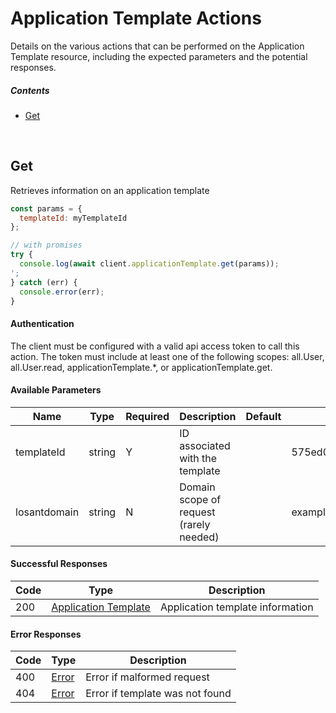 # Application Template Actions

Details on the various actions that can be performed on the
Application Template resource, including the expected
parameters and the potential responses.

##### Contents

*   [Get](#get)

<br/>

## Get

Retrieves information on an application template

```javascript
const params = {
  templateId: myTemplateId
};

// with promises
try {
  console.log(await client.applicationTemplate.get(params));
';
} catch (err) {
  console.error(err);
}
```

#### Authentication
The client must be configured with a valid api access token to call this
action. The token must include at least one of the following scopes:
all.User, all.User.read, applicationTemplate.*, or applicationTemplate.get.

#### Available Parameters

| Name | Type | Required | Description | Default | Example |
| ---- | ---- | -------- | ----------- | ------- | ------- |
| templateId | string | Y | ID associated with the template |  | 575ed0de7ae143cd83dc4aa5 |
| losantdomain | string | N | Domain scope of request (rarely needed) |  | example.com |

#### Successful Responses

| Code | Type | Description |
| ---- | ---- | ----------- |
| 200 | [Application Template](../lib/schemas/applicationTemplate.json) | Application template information |

#### Error Responses

| Code | Type | Description |
| ---- | ---- | ----------- |
| 400 | [Error](../lib/schemas/error.json) | Error if malformed request |
| 404 | [Error](../lib/schemas/error.json) | Error if template was not found |
